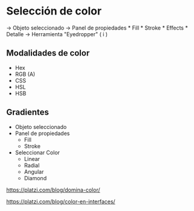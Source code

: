 # Selección de color

-> Objeto seleccionado
-> Panel de propiedades
	* Fill
	* Stroke
	* Effects
		* Detalle
-> Herramienta "Eyedropper" ( i )

## Modalidades de color
* Hex
* RGB (A)
* CSS
* HSL
* HSB

## Gradientes
* Objeto seleccionado
* Panel de propiedades
	* Fill
	* Stroke
* Seleccionar Color
	* Linear
	* Radial 
	* Angular
	* Diamond

https://platzi.com/blog/domina-color/

https://platzi.com/blog/color-en-interfaces/
